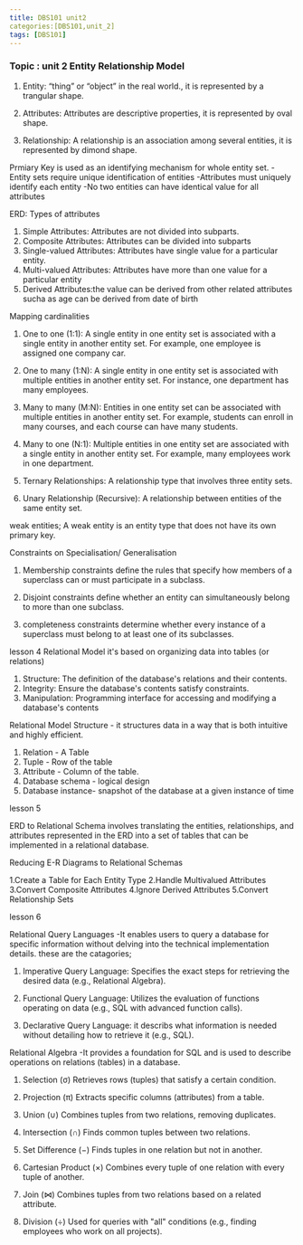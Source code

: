 ```yaml
---
title: DBS101 unit2
categories:[DBS101,unit_2]
tags: [DBS101]
---
```


### Topic : unit 2 Entity Relationship Model
1. Entity: “thing” or “object” in the real world., it is represented by a trangular shape.



2. Attributes: Attributes are descriptive properties, it is represented by oval shape.




3. Relationship: A relationship is an association among several entities, it is represented by dimond shape.


Prmiary Key is used as an identifying mechanism for whole entity set.
-Entity sets require unique identification of entities -Attributes must uniquely identify each entity
-No two entities can have identical value for all attributes

ERD: Types of attributes
1. Simple Attributes: Attributes are not divided into subparts.
2. Composite Attributes: Attributes can be 
divided into subparts
3. Single-valued Attributes: Attributes have 
single value for a particular entity.
4. Multi-valued Attributes: Attributes have more 
than one value for a particular entity
5. Derived Attributes:the value can be derived from other related attributes sucha as age can be derived from date of birth

Mapping cardinalities

1. One to one (1:1): A single entity in one entity set is associated with a single entity in another entity set. For example, one employee is assigned one company car.

2. One to many (1:N): A single entity in one entity set is associated with multiple entities in another entity set. For instance, one department has many employees.

3. Many to many (M:N): Entities in one entity set can be associated with multiple entities in another entity set. For example, students can enroll in many courses, and each course can have many students.

4. Many to one (N:1): Multiple entities in one entity set are associated with a single entity in another entity set. For example, many employees work in one department.

5. Ternary Relationships: A relationship type that involves three entity sets.

6. Unary Relationship (Recursive): A relationship between entities of the same entity set.



weak entities; A weak entity is an entity type that does not have its own primary key.



Constraints on Specialisation/ Generalisation
1. Membership constraints
define the rules that specify how members of a superclass can or must participate in a subclass.

2. Disjoint constraints
define whether an entity can simultaneously belong to more than one subclass.

3. completeness constraints
determine whether every instance of a superclass must belong to at least one of its subclasses.

lesson 4
Relational Model it's based on organizing data into tables (or relations)
1. Structure: The definition of the database's relations 
and their contents. 
2. Integrity: Ensure the database's contents satisfy 
constraints. 
3. Manipulation: Programming interface for accessing and 
modifying a database's contents 

Relational Model Structure - it structures data in a way that is both intuitive and highly efficient.
1. Relation -  A Table
2. Tuple - Row of the table
3. Attribute - Column of the table.
4. Database schema - logical design
5. Database instance- snapshot of the database at a given instance of time

lesson 5

ERD to Relational Schema
involves translating the entities, relationships, and attributes represented in the ERD into a set of tables that can be implemented in a relational database.

Reducing E-R Diagrams to Relational Schemas

1.Create a Table for Each Entity Type
2.Handle Multivalued Attributes
3.Convert Composite Attributes
4.Ignore Derived Attributes
5.Convert Relationship Sets

lesson 6

Relational Query Languages -It enables users to query a database for specific information without delving into the technical implementation details.
 these are the catagories;

1. Imperative Query Language: Specifies the exact steps for retrieving the desired data (e.g., Relational Algebra).

2. Functional Query Language: Utilizes the evaluation of functions operating on data (e.g., SQL with advanced function calls).

3. Declarative Query Language: it describs what information is needed without detailing how to retrieve it (e.g., SQL).

Relational Algebra -It provides a foundation for SQL and is used to describe operations on relations (tables) in a database.

1. Selection (σ)
Retrieves rows (tuples) that satisfy a certain condition.



2. Projection (π)
Extracts specific columns (attributes) from a table.



3. Union (∪)
Combines tuples from two relations, removing duplicates.



4. Intersection (∩)
Finds common tuples between two relations.



5. Set Difference (−)
Finds tuples in one relation but not in another.



6. Cartesian Product (×)
Combines every tuple of one relation with every tuple of another.



7. Join (⋈)
Combines tuples from two relations based on a related attribute.



8. Division (÷)
Used for queries with "all" conditions (e.g., finding employees who work on all projects).


